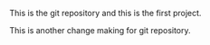 This is the git repository and this is the first project.

This is another change making for git repository.


